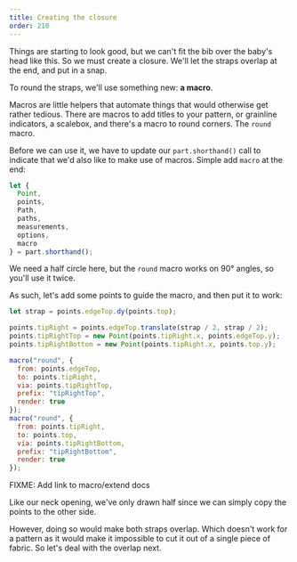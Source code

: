 ```yaml
---
title: Creating the closure
order: 210
---
```


Things are starting to look good, but we can't fit the bib over the baby's head like this. So we must create a closure. We'll let the straps overlap at the end, and put in a snap.

To round the straps, we'll use something new: **a macro**.

Macros are little helpers that automate things that would otherwise get rather tedious. There are macros to add titles to your pattern, or grainline indicators, a scalebox, and there's a macro to round corners. The `round` macro.

Before we can use it, we have to update our `part.shorthand()` call to indicate that we'd also like to make use of macros. Simple add `macro` at the end:

```js
let {
  Point,
  points,
  Path,
  paths,
  measurements,
  options,
  macro
} = part.shorthand();
```

We need a half circle here, but the `round` macro works on 90° angles, so you'll use it twice.

As such, let's add some points to guide the macro, and then put it to work:

```js
let strap = points.edgeTop.dy(points.top);

points.tipRight = points.edgeTop.translate(strap / 2, strap / 2);
points.tipRightTop = new Point(points.tipRight.x, points.edgeTop.y);
points.tipRightBottom = new Point(points.tipRight.x, points.top.y);

macro("round", {
  from: points.edgeTop,
  to: points.tipRight,
  via: points.tipRightTop,
  prefix: "tipRightTop",
  render: true
});
macro("round", {
  from: points.tipRight,
  to: points.top,
  via: points.tipRightBottom,
  prefix: "tipRightBottom",
  render: true
});
```

<warning>

FIXME: Add link to macro/extend docs

</Warning>

<example pattern="tutorial" part="step7" caption="Pretty good, but how are we going to fit it over the baby's head?" />

Like our neck opening, we've only drawn half since we can simply copy the points to the other side.

However, doing so would make both straps overlap. Which doesn't work for a pattern as it would make it impossible to cut it out of a single piece of fabric. So let's deal with the overlap next.